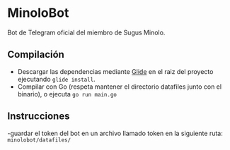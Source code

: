 # MinoloBot
Bot de Telegram oficial del miembro de Sugus Minolo.

## Compilación
- Descargar las dependencias mediante [Glide](https://github.com/Masterminds/glide) en el raiz del proyecto ejecutando `glide install`.
- Compilar con Go (respeta mantener el directorio datafiles junto con el binario), o ejecuta `go run main.go`

## Instrucciones
-guardar el token del bot en un archivo llamado token en la siguiente ruta: `minolobot/datafiles/`
